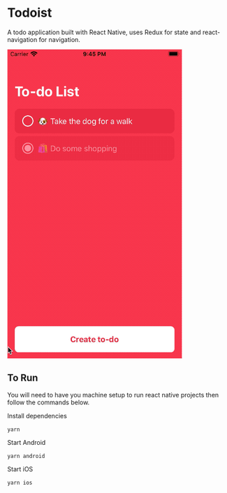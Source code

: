# Todoist 
A todo application built with React Native, uses Redux for state and react-navigation for navigation. 

![](screen.gif)

## To Run
You will need to have you machine setup to run react native projects then follow the commands below.

Install dependencies 
```
yarn 
```

Start Android
```
yarn android
```

Start iOS
```
yarn ios
```